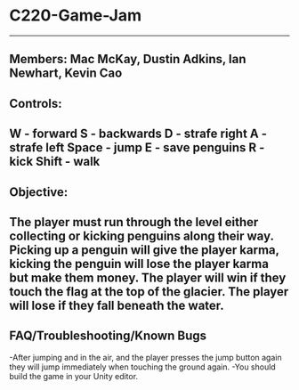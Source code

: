 # C220-Game-Jam
-----------------------------------------------------------
Members: Mac McKay, Dustin Adkins, Ian Newhart, Kevin Cao
-----------------------------------------------------------
Controls:
-----------------------------------------------------------
W - forward
S - backwards
D - strafe right
A - strafe left
Space - jump
E - save penguins
R - kick
Shift - walk
-------------------------------------------------------------
Objective:
-------------------------------------------------------------
The player must run through the level either 
collecting or kicking penguins along their way.
Picking up a penguin will give the player 
karma, kicking the penguin will lose the player karma but make them money.
The player will win if they touch the flag at the top of the glacier.
The player will lose if they fall beneath the water.
-----------------------------------------------------------------
FAQ/Troubleshooting/Known Bugs
------------------------------------------------------------------
-After jumping and in the air, and the player presses the jump button again
they will jump immediately when touching the ground again.
-You should build the game in your Unity editor.

